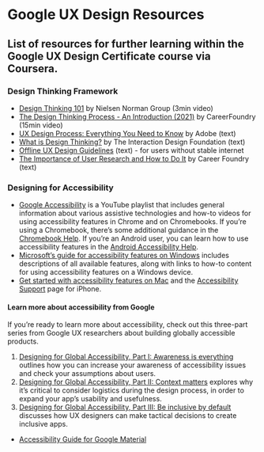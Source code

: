 # Google UX Design Resources

## List of resources for further learning within the Google UX Design Certificate course via Coursera.

### Design Thinking Framework
* <a href="https://www.youtube.com/watch?v=6lmvCqvmjfE">Design Thinking 101</a> by Nielsen Norman Group (3min video)
* <a href="https://www.youtube.com/watch?v=Tvu34s8iMZw">The Design Thinking Process - An Introduction (2021)</a> by CareerFoundry (15min video)
* <a href="https://xd.adobe.com/ideas/guides/ux-design-process-steps"> UX Design Process: Everything You Need to Know</a> by Adobe (text)
* <a href="https://www.interaction-design.org/literature/topics/design-thinking">What is Design Thinking?</a> by The Interaction Design Foundation (text)
* <a href="https://web.dev/offline-ux-design-guidelines/">Offline UX Design Guidelines</a> (text) - for users without stable internet
* <a href="https://careerfoundry.com/en/blog/ux-design/the-importance-of-user-research-and-how-to-do-it">The Importance of User Research and How to Do It</a> by Career Foundry (text)

### Designing for Accessibility
* <a href="https://www.youtube.com/playlist?list=PL590L5WQmH8dvW6kLjd5jRDN0IiCJHLZZ">Google Accessibility</a> is a YouTube playlist that includes general information about various assistive technologies and how-to videos for using accessibility features in Chrome and on Chromebooks. If you’re using a Chromebook, there’s some additional guidance in the <a href="https://support.google.com/chromebook/answer/177893?hl=en&ref_topic=9016892">Chromebook Help</a>. If you’re an Android user, you can learn how to use accessibility features in the <a href="https://support.google.com/accessibility/android#topic=6007234">Android Accessibility Help</a>.
* <a href="https://www.microsoft.com/en-us/accessibility/windows">Microsoft’s guide for accessibility features on Windows</a> includes descriptions of all available features, along with links to how-to content for using accessibility features on a Windows device.
* <a href="https://support.apple.com/guide/mac-help/get-started-with-accessibility-features-mh35884/mac">Get started with accessibility features on Mac</a> and the <a href="https://support.apple.com/accessibility">Accessibility Support</a> page for iPhone.

#### Learn more about accessibility from Google
If you’re ready to learn more about accessibility, check out this three-part series from Google UX researchers about building globally accessible products.
1. <a href="https://design.google/library/designing-global-accessibility-part-1/">Designing for Global Accessibility, Part I: Awareness is everything</a> outlines how you can increase your awareness of accessibility issues and check your assumptions about users.
2. <a href="Designing for Global Accessibility, Part II: Context matters">Designing for Global Accessibility, Part II: Context matters</a> explores why it’s critical to consider logistics during the design process, in order to expand your app’s usability and usefulness.
3. <a href="https://design.google/library/designing-global-accessibility-part-iii/">Designing for Global Accessibility, Part III: Be inclusive by default</a> discusses how UX designers can make tactical decisions to create inclusive apps.
* <a href="https://material.io/design/usability/accessibility.html"> Accessibility Guide for Google Material</a>
